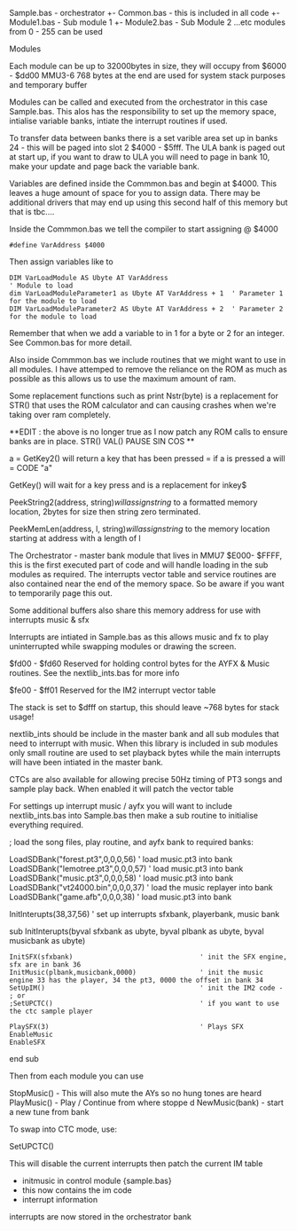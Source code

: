 
Sample.bas 			- orchestrator
+- Common.bas 		- this is included in all code 
+- Module1.bas 		- Sub module 1
+- Module2.bas 		- Sub Module 2 
...etc  modules from 0 - 255 can be used 

Modules 

Each module can be up to 32000bytes in size, they will occupy from $6000 - $dd00 MMU3-6 
768 bytes at the end are used for system stack purposes and temporary buffer 

Modules can be called and executed from the orchestrator in this case Sample.bas. This alos has the responsibility to set up the memory space, intialise variable banks, intiate the interrupt routines if used.

To transfer data between banks there is a set varible area set up in banks 24 - this will be paged into slot 2 $4000 - $5fff. The ULA bank is paged out at start up, if you want to draw to ULA you will need to page in bank 10, make your update and page back the variable bank. 

Variables are defined inside the Commmon.bas and begin at $4000. This leaves a huge amount of space for you to assign data. There may be additional drivers that may end up using this second half of this memory but that is tbc....

Inside the Commmon.bas we tell the compiler to start assigning @ $4000

	#define VarAddress $4000
	
Then assign variables like to 

	DIM VarLoadModule AS Ubyte AT VarAddress								' Module to load
	dim VarLoadModuleParameter1 as Ubyte AT VarAddress + 1	' Parameter 1 for the module to load
	DIM VarLoadModuleParameter2 AS Ubyte AT VarAddress + 2	' Parameter 2 for the module to load	

Remember that when we add a variable to in 1 for a byte or 2 for an integer. See Common.bas for more detail.

Also inside Commmon.bas we include routines that we might want to use in all modules. I have attemped to remove the reliance on the ROM as much as possible as this allows us to use the maximum amount of ram. 

Some replacement functions such as print Nstr(byte) is a replacement for STR() that uses the ROM calculator and can causing crashes when we're taking over ram completely.

**EDIT : the above is no longer true as I now patch any ROM calls to ensure banks are in place. STR() VAL() PAUSE SIN COS **

a = GetKey2() will return a key that has been pressed = if a is pressed a will = CODE "a" 

GetKey() will wait for a key press and is a replacement for inkey$ 

PeekString2(address, string$) will assign string$ to a formatted memory location, 2bytes for size then string zero terminated. 

PeekMemLen(address, l, string$) will assign string$ to the memory location starting at address with a length of l 



The Orchestrator - master bank module that lives in MMU7 $E000- $FFFF, this is the first executed part of code and will handle loading in the sub modules as required. The interrupts vector table and service routines are also contained near the end of the memory space. So be aware if you want to temporarily page this out.

Some additional buffers also share this memory address for use with interrupts music & sfx 

Interrupts are intiated in Sample.bas as this allows music and fx to play uninterrupted while swapping modules or drawing the screen. 

$fd00 - $fd60	Reserved for holding control bytes for the AYFX & Music routines. See the nextlib_ints.bas for more info 

$fe00 - $ff01   Reserved for the IM2 interrupt vector table 

The stack is set to $dfff on startup, this should leave ~768 bytes for stack usage! 

nextlib_ints should be include in the master bank and all sub modules that need to interrupt with music. When this library is included in sub modules only small routine are used to set playback bytes while the main interrupts will have been intiated in the master bank. 

CTCs are also available for allowing precise 50Hz timing of PT3 songs and sample play back. When enabled it will patch the vector table

For settings up interrupt music / ayfx you will want to include nextlib_ints.bas into Sample.bas then make a sub routine to initialise everything required. 

; load the song files, play routine, and ayfx bank to required banks: 

LoadSDBank("forest.pt3",0,0,0,56) 				' load music.pt3 into bank 
LoadSDBank("lemotree.pt3",0,0,0,57) 				' load music.pt3 into bank 
LoadSDBank("music.pt3",0,0,0,58) 				' load music.pt3 into bank 
LoadSDBank("vt24000.bin",0,0,0,37) 				' load the music replayer into bank 
LoadSDBank("game.afb",0,0,0,38) 				' load music.pt3 into bank 

InitInterupts(38,37,56)			' set up interrupts sfxbank, playerbank, music bank 


sub InitInterupts(byval sfxbank as ubyte, byval plbank as ubyte, byval musicbank as ubyte)
	 
	InitSFX(sfxbank)						        ' init the SFX engine, sfx are in bank 36
	InitMusic(plbank,musicbank,0000)		        ' init the music engine 33 has the player, 34 the pt3, 0000 the offset in bank 34
	SetUpIM()							            ' init the IM2 code - 
	; or 
	;SetUPCTC()										' if you want to use the ctc sample player 
	 
	PlaySFX(3)                                    	' Plays SFX 
	EnableMusic
	EnableSFX

end sub 

Then from each module you can use 

StopMusic()		- This will also mute the AYs so no hung tones are heard  
PlayMusic() 	- Play / Continue from where stoppe d
NewMusic(bank) 	- start a new tune from bank 

To swap into CTC mode, use:

SetUPCTC()

This will disable the current interrupts then patch the current IM table 

- initmusic in control module {sample.bas}
- this now contains the im code 
- interrupt information 

interrupts are now stored in the orchestrator bank 
